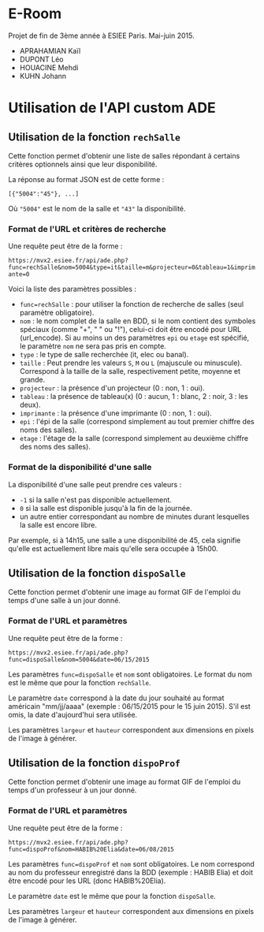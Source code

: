 # E-Room

Projet de fin de 3ème année à ESIEE Paris.
Mai-juin 2015.

* APRAHAMIAN Kaïl
* DUPONT Léo
* HOUACINE Mehdi
* KUHN Johann

# Utilisation de l'API custom ADE
## Utilisation de la fonction `rechSalle`

Cette fonction permet d'obtenir une liste de salles répondant à certains critères optionnels ainsi que leur disponibilité.

La réponse au format JSON est de cette forme :

`[{"5004":"45"}, ...]`

Où `"5004"` est le nom de la salle et `"43"` la disponibilité.

### Format de l'URL et critères de recherche

Une requête peut être de la forme :

`https://mvx2.esiee.fr/api/ade.php?func=rechSalle&nom=5004&type=it&taille=m&projecteur=0&tableau=1&imprimante=0`

Voici la liste des paramètres possibles :

- `func=rechSalle` : pour utiliser la fonction de recherche de salles (seul paramètre obligatoire).
- `nom` : le nom complet de la salle en BDD, si le nom contient des symboles spéciaux (comme "+", " " ou "!"), celui-ci doit être encodé pour URL (url_encode). Si au moins un des paramètres `epi` ou `etage` est spécifié, le paramètre `nom` ne sera pas pris en compte.
- `type` : le type de salle recherchée (it, elec ou banal).
- `taille` : Peut prendre les valeurs `S`, `M` ou `L` (majuscule ou minuscule). Correspond à la taille de la salle, respectivement petite, moyenne et grande.
- `projecteur` : la présence d'un projecteur (0 : non, 1 : oui).
- `tableau` : la présence de tableau(x) (0 : aucun, 1 : blanc, 2 : noir, 3 : les deux).
- `imprimante` : la présence d'une imprimante (0 : non, 1 : oui).
- `epi` : l'épi de la salle (correspond simplement au tout premier chiffre des noms des salles).
- `etage` : l'étage de la salle (correspond simplement au deuxième chiffre des noms des salles).

### Format de la disponibilité d'une salle

La disponibilité d'une salle peut prendre ces valeurs :

- `-1` si la salle n'est pas disponible actuellement.
- `0` si la salle est disponible jusqu'à la fin de la journée.
- un autre entier correspondant au nombre de minutes durant lesquelles la salle est encore libre.

Par exemple, si à 14h15, une salle a une disponibilité de 45, cela signifie qu'elle est actuellement libre mais qu'elle sera occupée à 15h00.

## Utilisation de la fonction `dispoSalle`

Cette fonction permet d'obtenir une image au format GIF de l'emploi du temps d'une salle à un jour donné.

### Format de l'URL et paramètres

Une requête peut être de la forme :

`https://mvx2.esiee.fr/api/ade.php?func=dispoSalle&nom=5004&date=06/15/2015`

Les paramètres `func=dispoSalle` et `nom` sont obligatoires. Le format du nom est le même que pour la fonction `rechSalle`.

Le paramètre `date` correspond à la date du jour souhaité au format américain "mm/jj/aaaa" (exemple : 06/15/2015 pour le 15 juin 2015). S'il est omis, la date d'aujourd'hui sera utilisée.

Les paramètres `largeur` et `hauteur` correspondent aux dimensions en pixels de l'image à générer.

## Utilisation de la fonction `dispoProf`

Cette fonction permet d'obtenir une image au format GIF de l'emploi du temps d'un professeur à un jour donné.

### Format de l'URL et paramètres

Une requête peut être de la forme :

`https://mvx2.esiee.fr/api/ade.php?func=dispoProf&nom=HABIB%20Elia&date=06/08/2015`

Les paramètres `func=dispoProf` et `nom` sont obligatoires. Le nom correspond au nom du professeur enregistré dans la BDD (exemple : HABIB Elia) et doit être encodé pour les URL (donc HABIB%20Elia).

Le paramètre `date` est le même que pour la fonction `dispoSalle`.

Les paramètres `largeur` et `hauteur` correspondent aux dimensions en pixels de l'image à générer.

